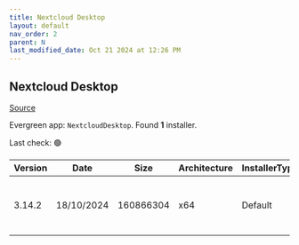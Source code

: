 ```yaml
---
title: Nextcloud Desktop
layout: default
nav_order: 2
parent: N
last_modified_date: Oct 21 2024 at 12:26 PM
---
```


## Nextcloud Desktop

[Source](https://github.com/nextcloud-releases/desktop)

Evergreen app: `NextcloudDesktop`. Found **1** installer.

Last check: 🟢

| Version | Date       | Size      | Architecture | InstallerType | Type | URI                                                                                                                                                                                                  |
| ------- | ---------- | --------- | ------------ | ------------- | ---- | ---------------------------------------------------------------------------------------------------------------------------------------------------------------------------------------------------- |
| 3.14.2  | 18/10/2024 | 160866304 | x64          | Default       | msi  | [https://github.com/nextcloud-releases/desktop/releases/download/v3.14.2/Nextcloud-3.14.2-x64.msi](https://github.com/nextcloud-releases/desktop/releases/download/v3.14.2/Nextcloud-3.14.2-x64.msi) |
